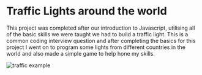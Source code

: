 # Traffic Lights around the world

This project was completed after our introduction to Javascript, utilising all of the basic skills we were taught we had to build a traffic light. This is a common coding interview question and after completing the basics for this project I went on to program some lights from different countries in the world and also made a simple game to help hone my skills.

![traffic example](https://github.com/Sacha1995/traffic-light/assets/169173663/67cc8041-292e-46bc-9019-b8525b2d08f9)
